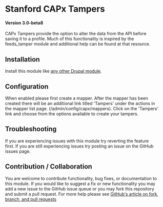 # Stanford CAPx Tampers
#### Version 3.0-beta8

CAPx Tampers provide the option to alter the data from the API before saving it to a profile. Much of this functionality is inspired by the feeds_tamper module and additional help can be found at that resource.

## Installation

Install this module like [any other Drupal module](https://www.drupal.org/documentation/install/modules-themes/modules-7).

## Configuration

When enabled please first create a mapper. After the mapper has been created there will be an additional link titled 'Tampers' under the actions in the mapper list page. (/admin/config/capx/mappers). Click on the 'Tampers' link and choose from the options available to create your tampers.

## Troubleshooting

If you are experiencing issues with this module try reverting the feature first. If you are still experiencing issues try posting an issue on the GitHub issues page.

## Contribution / Collaboration

You are welcome to contribute functionality, bug fixes, or documentation to this module. If you would like to suggest a fix or new functionality you may add a new issue to the GitHub issue queue or you may fork this repository and submit a pull request. For more help please see [GitHub's article on fork, branch, and pull requests](https://help.github.com/articles/using-pull-requests)
